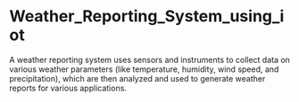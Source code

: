 # Weather_Reporting_System_using_iot
A weather reporting system uses sensors and instruments to collect data on various weather parameters (like temperature, humidity, wind speed, and precipitation), which are then analyzed and used to generate weather reports for various applications. 

